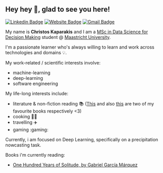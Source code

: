 
## Hey hey 👋, glad to see you here!

[![Linkedin Badge](https://img.shields.io/badge/-LinkedIn-0e76a8?style=flat-square&logo=Linkedin&logoColor=white)](https://www.linkedin.com/in/ckaparakis/)
[![Website Badge](https://img.shields.io/badge/Website-3b5998?style=flat-square&logo=google-chrome&logoColor=white)](https://ckaparakis.github.io/)
[![Gmail Badge](https://img.shields.io/badge/-sakshamtaneja7861@gmail.com-c14438?style=flat-square&logo=Gmail&logoColor=white&link=mailto:ckaparakis@gmail.com)](mailto:ckaparakis@gmail.com)

My name is **Christos Kaparakis** and I am a [MSc in Data Science for Decision Making](https://www.maastrichtuniversity.nl/education/partner-program-master/data-science-decision-making) student @ [Maastricht University](https://www.maastrichtuniversity.nl/).

I'm a passionate learner who's always willing to learn and work across technologies and domains 💡.

My work-related / scientific interests involve:
- machine-learning
- deep-learning
- software engineering

My life-long interests include:
- literature & non-fiction reading :books: ([This](https://en.wikipedia.org/wiki/Frankenstein) and also [this](https://en.wikipedia.org/wiki/Meditations) are two of my favourite books respectively <3)
- cooking :man_cook:
- travelling :airplane:
- gaming :gaming:

Currently, i am focused on Deep Learning, specifically on a precipitation nowcasting task.

Books i'm currently reading:
- [One Hundred Years of Solitude, by Gabriel García Márquez](https://www.wikiwand.com/en/One_Hundred_Years_of_Solitude)



<!--
**ckaparakis/ckaparakis** is a ✨ _special_ ✨ repository because its `README.md` (this file) appears on your GitHub profile.

Here are some ideas to get you started:

- 🔭 I’m currently working on ...
- 🌱 I’m currently learning ...
- 👯 I’m looking to collaborate on ...
- 🤔 I’m looking for help with ...
- 💬 Ask me about ...
- 📫 How to reach me: ...
- 😄 Pronouns: ...
- ⚡ Fun fact: ...
-->